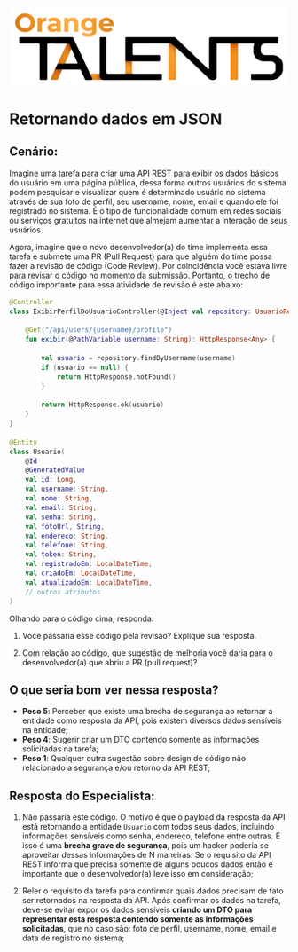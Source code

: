 ![Logo da Orange Talents](resources/Orange-Talents-preto-brilhoesombra.png)

# Retornando dados em JSON

## Cenário:

 Imagine uma tarefa para criar uma API REST para exibir os dados básicos do usuário em uma página pública, dessa forma outros usuários do sistema podem pesquisar e visualizar quem é determinado usuário no sistema através de sua foto de perfil, seu username, nome, email e quando ele foi registrado no sistema. É o tipo de funcionalidade comum em redes sociais ou serviços gratuitos na internet que almejam aumentar a interação de seus usuários.

Agora, imagine que o novo desenvolvedor(a) do time implementa essa tarefa e submete uma PR (Pull Request) para que alguém do time possa fazer a revisão de código (Code Review). Por coincidência você estava livre para revisar o código no momento da submissão. Portanto, o trecho de código importante para essa atividade de revisão é este abaixo:

```kotlin
@Controller
class ExibirPerfilDoUsuarioController(@Inject val repository: UsuarioRepository) {

    @Get("/api/users/{username}/profile")
    fun exibir(@PathVariable username: String): HttpResponse<Any> {

        val usuario = repository.findByUsername(username)
        if (usuario == null) {
            return HttpResponse.notFound()
        }

        return HttpResponse.ok(usuario)
    }
}

@Entity
class Usuario(
    @Id
    @GeneratedValue
    val id: Long, 
    val username: String, 
    val nome: String,
    val email: String,
    val senha: String,
    val fotoUrl, String,
    val endereco: String,
    val telefone: String,
    val token: String,
    val registradoEm: LocalDateTime,
    val criadoEm: LocalDateTime,
    val atualizadoEm: LocalDateTime,
    // outros atributos
)
```

Olhando para o código cima, responda:

1. Você passaria esse código pela revisão? Explique sua resposta.

2. Com relação ao código, que sugestão de melhoria você daria para o desenvolvedor(a) que abriu a PR (pull request)?


## O que seria bom ver nessa resposta?

- **Peso 5**: Perceber que existe uma brecha de segurança ao retornar a entidade como resposta da API, pois existem diversos dados sensíveis na entidade;
- **Peso 4**: Sugerir criar um DTO contendo somente as informações solicitadas na tarefa;
- **Peso 1**: Qualquer outra sugestão sobre design de código não relacionado a segurança e/ou retorno da API REST;

## Resposta do Especialista:

1. Não passaria este código. O motivo é que o payload da resposta da API está retornando a entidade `Usuario` com  todos seus dados, incluindo informações sensíveis como senha, endereço, telefone entre outras. E isso é uma **brecha grave de segurança**, pois um hacker poderia se aproveitar dessas informações de N maneiras. Se o requisito da API REST informa que precisa somente de alguns poucos dados então é importante que o desenvolvedor(a) leve isso em consideração;

2. Reler o requisito da tarefa para confirmar quais dados precisam de fato ser retornados na resposta da API. Após confirmar os dados na tarefa, deve-se evitar expor os dados sensíveis **criando um DTO para representar esta resposta contendo somente as informações solicitadas**, que no caso são: foto de perfil, username, nome, email e data de registro no sistema;